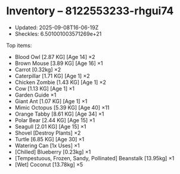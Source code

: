 # Inventory – 8122553233-rhgui74

- Updated: 2025-09-08T16-06-19Z
- Sheckles: 6.501001003571269e+21

Top items:
- Blood Owl [2.87 KG] [Age 14] ×2
- Brown Mouse [3.89 KG] [Age 16] ×1
- Carrot [0.32kg] ×2
- Caterpillar [1.71 KG] [Age 1] ×2
- Chicken Zombie [1.43 KG] [Age 1] ×2
- Cow [1.13 KG] [Age 1] ×1
- Garden Guide ×1
- Giant Ant [1.07 KG] [Age 1] ×1
- Mimic Octopus [5.39 KG] [Age 40] ×11
- Orange Tabby [8.61 KG] [Age 34] ×1
- Polar Bear [2.44 KG] [Age 15] ×1
- Seagull [2.01 KG] [Age 15] ×1
- Shovel [Destroy Plants] ×2
- Turtle [6.85 KG] [Age 30] ×1
- Watering Can [1x Uses] ×1
- [Chilled] Blueberry [0.23kg] ×1
- [Tempestuous, Frozen, Sandy, Pollinated] Beanstalk [13.95kg] ×1
- [Wet] Coconut [13.78kg] ×5
